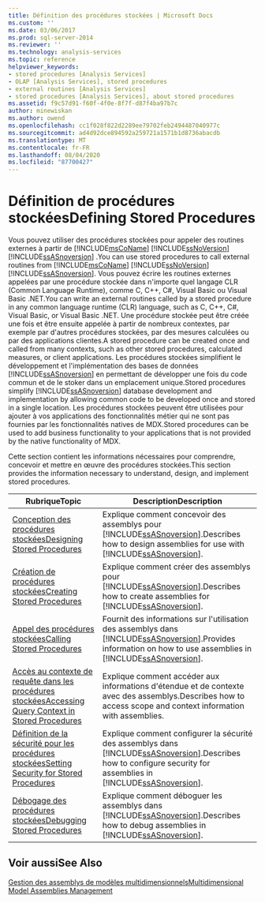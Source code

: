 ```yaml
---
title: Définition des procédures stockées | Microsoft Docs
ms.custom: ''
ms.date: 03/06/2017
ms.prod: sql-server-2014
ms.reviewer: ''
ms.technology: analysis-services
ms.topic: reference
helpviewer_keywords:
- stored procedures [Analysis Services]
- OLAP [Analysis Services], stored procedures
- external routines [Analysis Services]
- stored procedures [Analysis Services], about stored procedures
ms.assetid: f9c57d91-f60f-4f0e-8f7f-d87f4ba97b7c
author: minewiskan
ms.author: owend
ms.openlocfilehash: cc1f028f822d2289ee79702feb2494487040977c
ms.sourcegitcommit: ad4d92dce894592a259721a1571b1d8736abacdb
ms.translationtype: MT
ms.contentlocale: fr-FR
ms.lasthandoff: 08/04/2020
ms.locfileid: "87700427"
---
```

# <a name="defining-stored-procedures"></a><span data-ttu-id="c212d-102">Définition de procédures stockées</span><span class="sxs-lookup"><span data-stu-id="c212d-102">Defining Stored Procedures</span></span>
  <span data-ttu-id="c212d-103">Vous pouvez utiliser des procédures stockées pour appeler des routines externes à partir de [!INCLUDE[msCoName](../../includes/msconame-md.md)] [!INCLUDE[ssNoVersion](../../includes/ssnoversion-md.md)] [!INCLUDE[ssASnoversion](../../includes/ssasnoversion-md.md)] .</span><span class="sxs-lookup"><span data-stu-id="c212d-103">You can use stored procedures to call external routines from [!INCLUDE[msCoName](../../includes/msconame-md.md)] [!INCLUDE[ssNoVersion](../../includes/ssnoversion-md.md)] [!INCLUDE[ssASnoversion](../../includes/ssasnoversion-md.md)].</span></span> <span data-ttu-id="c212d-104">Vous pouvez écrire les routines externes appelées par une procédure stockée dans n'importe quel langage CLR (Common Language Runtime), comme C, C++, C#, Visual Basic ou Visual Basic .NET.</span><span class="sxs-lookup"><span data-stu-id="c212d-104">You can write an external routines called by a stored procedure in any common language runtime (CLR) language, such as C, C++, C#, Visual Basic, or Visual Basic .NET.</span></span> <span data-ttu-id="c212d-105">Une procédure stockée peut être créée une fois et être ensuite appelée à partir de nombreux contextes, par exemple par d'autres procédures stockées, par des mesures calculées ou par des applications clientes.</span><span class="sxs-lookup"><span data-stu-id="c212d-105">A stored procedure can be created once and called from many contexts, such as other stored procedures, calculated measures, or client applications.</span></span> <span data-ttu-id="c212d-106">Les procédures stockées simplifient le développement et l'implémentation des bases de données [!INCLUDE[ssASnoversion](../../includes/ssasnoversion-md.md)] en permettant de développer une fois du code commun et de le stoker dans un emplacement unique.</span><span class="sxs-lookup"><span data-stu-id="c212d-106">Stored procedures simplify [!INCLUDE[ssASnoversion](../../includes/ssasnoversion-md.md)] database development and implementation by allowing common code to be developed once and stored in a single location.</span></span> <span data-ttu-id="c212d-107">Les procédures stockées peuvent être utilisées pour ajouter à vos applications des fonctionnalités métier qui ne sont pas fournies par les fonctionnalités natives de MDX.</span><span class="sxs-lookup"><span data-stu-id="c212d-107">Stored procedures can be used to add business functionality to your applications that is not provided by the native functionality of MDX.</span></span>  
  
 <span data-ttu-id="c212d-108">Cette section contient les informations nécessaires pour comprendre, concevoir et mettre en œuvre des procédures stockées.</span><span class="sxs-lookup"><span data-stu-id="c212d-108">This section provides the information necessary to understand, design, and implement stored procedures.</span></span>  
  
|<span data-ttu-id="c212d-109">Rubrique</span><span class="sxs-lookup"><span data-stu-id="c212d-109">Topic</span></span>|<span data-ttu-id="c212d-110">Description</span><span class="sxs-lookup"><span data-stu-id="c212d-110">Description</span></span>|  
|-----------|-----------------|  
|[<span data-ttu-id="c212d-111">Conception des procédures stockées</span><span class="sxs-lookup"><span data-stu-id="c212d-111">Designing Stored Procedures</span></span>](../multidimensional-models-extending-olap-stored-procedures/designing-stored-procedures.md)|<span data-ttu-id="c212d-112">Explique comment concevoir des assemblys pour [!INCLUDE[ssASnoversion](../../includes/ssasnoversion-md.md)].</span><span class="sxs-lookup"><span data-stu-id="c212d-112">Describes how to design assemblies for use with [!INCLUDE[ssASnoversion](../../includes/ssasnoversion-md.md)].</span></span>|  
|[<span data-ttu-id="c212d-113">Création de procédures stockées</span><span class="sxs-lookup"><span data-stu-id="c212d-113">Creating Stored Procedures</span></span>](creating-stored-procedures.md)|<span data-ttu-id="c212d-114">Explique comment créer des assemblys pour [!INCLUDE[ssASnoversion](../../includes/ssasnoversion-md.md)].</span><span class="sxs-lookup"><span data-stu-id="c212d-114">Describes how to create assemblies for [!INCLUDE[ssASnoversion](../../includes/ssasnoversion-md.md)].</span></span>|  
|[<span data-ttu-id="c212d-115">Appel des procédures stockées</span><span class="sxs-lookup"><span data-stu-id="c212d-115">Calling Stored Procedures</span></span>](calling-stored-procedures.md)|<span data-ttu-id="c212d-116">Fournit des informations sur l'utilisation des assemblys dans [!INCLUDE[ssASnoversion](../../includes/ssasnoversion-md.md)].</span><span class="sxs-lookup"><span data-stu-id="c212d-116">Provides information on how to use assemblies in [!INCLUDE[ssASnoversion](../../includes/ssasnoversion-md.md)].</span></span>|  
|[<span data-ttu-id="c212d-117">Accès au contexte de requête dans les procédures stockées</span><span class="sxs-lookup"><span data-stu-id="c212d-117">Accessing Query Context in Stored Procedures</span></span>](accessing-query-context-in-stored-procedures.md)|<span data-ttu-id="c212d-118">Explique comment accéder aux informations d'étendue et de contexte avec des assemblys.</span><span class="sxs-lookup"><span data-stu-id="c212d-118">Describes how to access scope and context information with assemblies.</span></span>|  
|[<span data-ttu-id="c212d-119">Définition de la sécurité pour les procédures stockées</span><span class="sxs-lookup"><span data-stu-id="c212d-119">Setting Security for Stored Procedures</span></span>](setting-security-for-stored-procedures.md)|<span data-ttu-id="c212d-120">Explique comment configurer la sécurité des assemblys dans [!INCLUDE[ssASnoversion](../../includes/ssasnoversion-md.md)].</span><span class="sxs-lookup"><span data-stu-id="c212d-120">Describes how to configure security for assemblies in [!INCLUDE[ssASnoversion](../../includes/ssasnoversion-md.md)].</span></span>|  
|[<span data-ttu-id="c212d-121">Débogage des procédures stockées</span><span class="sxs-lookup"><span data-stu-id="c212d-121">Debugging Stored Procedures</span></span>](debugging-stored-procedures.md)|<span data-ttu-id="c212d-122">Explique comment déboguer les assemblys dans [!INCLUDE[ssASnoversion](../../includes/ssasnoversion-md.md)].</span><span class="sxs-lookup"><span data-stu-id="c212d-122">Describes how to debug assemblies in [!INCLUDE[ssASnoversion](../../includes/ssasnoversion-md.md)].</span></span>|  
  
## <a name="see-also"></a><span data-ttu-id="c212d-123">Voir aussi</span><span class="sxs-lookup"><span data-stu-id="c212d-123">See Also</span></span>  
 [<span data-ttu-id="c212d-124">Gestion des assemblys de modèles multidimensionnels</span><span class="sxs-lookup"><span data-stu-id="c212d-124">Multidimensional Model Assemblies Management</span></span>](../multidimensional-models/multidimensional-model-assemblies-management.md)  
  
  
